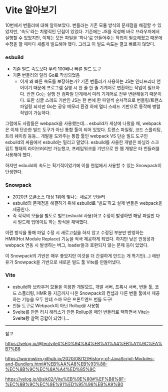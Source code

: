 # Vite 알아보기

10번에서 번들러에 대해 알아보았다.
번들러는 기존 모듈 방식의 문제점을 해결할 수 있었지만, '속도'라는 치명적인 단점이 있었다.
기존에는 JS를 작성해 바로 브라우저에서 실행할 수 있었지만, 이제는 모든 파일을 '하나'로 만들어주는 작업이 필요해졌고 때문에 수정을 할 때마다 새롭게 빌드해야 했다. 그리고 이 빌드 속도는 결코 빠르지 않았다.

### esbuild

- 기존 빌드 속도보다 무려 100배나 빠른 빌드 도구
- 기존 번들러와 달리 Go로 작성되었음
  - 이게 왜 빠른 속도를 보장하는가? 기존 번들러가 사용하는 JS는 인터프리터 언어이기 때문에 프로그램 실행 시 한 줄 한 줄 기계어로 변환하는 작업이 필요하다. 반면 Go는 실행 전 컴파일 단계에서 미리 기계어로 전부 변환해놓기 때문이다. 또한 싱글 스레드 기반인 JS는 한 번에 한 파일씩 순차적으로 번들링/트랜스파일링 되지만 Go는 공유 메모리 환경 하에 멀티 스레드 기반으로 동작해 병렬 작업이 가능하다.

그럼에도 사람들은 webpack을 사용했는데... esbuild가 세상에 나왔을 때, webpack은 이제 단순한 빌드 도구가 아닌 통합 툴이 되어 있었다. 트랜스 파일링, 코드 스플리팅, 트리 쉐이킹 등등... 개발을 도와주는 통합 툴인 webpack VS 단순 빌드 도구인 esbuild의 싸움에서 esbuild는 밀리고 말았다. esbuild를 사용한 개발은 바닐라 스크립트 형태의 라이브러리만 가능했고, 프레임워크를 기반으로 한 웹 개발은 타 번들러를 사용해야 했다.

하지만 esbuild의 속도는 획기적이었기에 이를 현업에서 사용할 수 있는 Snowpack이 탄생한다.

### Snowpack

- 2020년 오픈소스 대상 1위에 빛나는 새로운 번들러
- esbuild의 문제점을 해결하기 위해 esbuild로 '빌드'하고 실제 번들은 webpack을 제공한다.
- 즉 각각의 모듈을 별도로 빌드(esbuild 사용)하고 수정이 발생하면 해당 파일만 다시 빌드해 업데이트 하는 방식을 채택했다.

이런 방식을 통해 파일 수정 시 새로고침을 하지 않고 수정된 부분만 반영하는 HMR(Hot Module Replace) 기능을 적극 제공하게 되었다.
하지만 낮은 안정성과 webpack 연동 시 발생하는 버그, loader들과 호환되지 않는 문제 등이 있었다.

이 Snowpack의 기반은 매우 좋았지만 이것을 더 간결하게 만드는 게 특기인(...) 에반 유가 Snowpack을 기반으로 새로운 빌드 툴 Vite를 만들어냈다.

### Vite

- esbuild와 브라우저 모듈을 이용한 개발모드, 개발 서버, 프록시 서버, 번들 툴, 코드 스플리팅, HMR 등 지금까지 나온 Snowpack의 컨셉과 다른 번들 툴에서 제공하는 기능을 모두 한데 스까 모은 프론트엔드 번들 도구!
- 번들 도구로 Webpack이 아닌 Rollup을 사용함
- Svelte를 만든 리치 해리스가 만든 Rollup을 메인 번들러로 택하면서 Vite는 Svelte랑 찰떡 궁합이 되었다...

---

참고

https://velog.io/@teo/vite#%ED%94%84%EB%A1%A4%EB%A1%9C%EA%B7%B8

https://wormwlrm.github.io/2020/08/12/History-of-JavaScript-Modules-and-Bundlers.html#%EB%AA%A8%EB%93%88-%EC%8B%9C%EC%8A%A4%ED%85%9C

https://velog.io/@sik02/Vite%EB%9E%80#%EF%B8%8F-%EC%8B%9C%EC%9E%91%ED%95%98%EB%A9%B0
